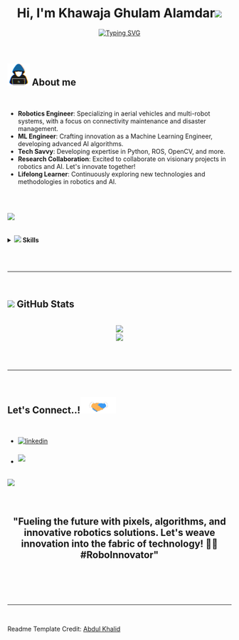 <h1 align="center"><b>Hi, I'm Khawaja Ghulam Alamdar</b><img src="https://media.giphy.com/media/hvRJCLFzcasrR4ia7z/giphy.gif" width="35"></h1>

<p align="center">
  <a href="https://git.io/typing-svg"><img src="https://readme-typing-svg.herokuapp.com?font=Fira+Code&pause=500&random=false&width=435&lines=Robotics+Engineer;AI+and+ML+Enthusiast;Published+Researcher" alt="Typing SVG" /></a>
</p>

<br>

## <picture><img src="https://github.com/0xAbdulKhalid/0xAbdulKhalid/raw/main/assets/mdImages/about_me.gif" width="50px"></picture> **About me**

<br>

- **Robotics Engineer**: Specializing in aerial vehicles and multi-robot systems, with a focus on connectivity maintenance and disaster management.
- **ML Engineer**: Crafting innovation as a Machine Learning Engineer, developing advanced AI algorithms.
- **Tech Savvy**: Developing expertise in Python, ROS, OpenCV, and more.
- **Research Collaboration**: Excited to collaborate on visionary projects in robotics and AI. Let's innovate together!
- **Lifelong Learner**: Continuously exploring new technologies and methodologies in robotics and AI.

<br><br>

<img src="https://user-images.githubusercontent.com/73097560/115834477-dbab4500-a447-11eb-908a-139a6edaec5c.gif"><br><br>

<details>
<summary><img src="https://media2.giphy.com/media/QssGEmpkyEOhBCb7e1/giphy.gif?cid=ecf05e47a0n3gi1bfqntqmob8g9aid1oyj2wr3ds3mg700bl&rid=giphy.gif" width="25"><b> Skills</b></summary>
<br>

<p align="center">

- **Languages**:
    ![Python](https://img.shields.io/badge/Python%20-%2314354C.svg?style=for-the-badge&logo=python&logoColor=white)    
    ![C++](https://img.shields.io/badge/C++%20-%2300599C.svg?style=for-the-badge&logo=c%2B%2B&logoColor=white)
    ![MATLAB](https://img.shields.io/badge/MATLAB%20-%23F7DF1E.svg?style=for-the-badge&logo=mathworks&logoColor=white)
<br>   

- **AI and ML Frameworks**:
    ![OpenAI Gym](https://img.shields.io/badge/OpenAI%20Gym-%23F7DF1E.svg?style=for-the-badge&logo=openai&logoColor=white)
    ![OpenCV](https://img.shields.io/badge/OpenCV%20-%23F7DF1E.svg?style=for-the-badge&logo=opencv&logoColor=white)
    ![PyTorch](https://img.shields.io/badge/PyTorch-%23EE4C2C.svg?style=for-the-badge&logo=pytorch&logoColor=white)
    ![TensorFlow](https://img.shields.io/badge/TensorFlow-%23FF6F00.svg?style=for-the-badge&logo=tensorflow&logoColor=white)
<br>

- **Robotics**:
    ![ROS](https://img.shields.io/badge/ROS%20-%231E90FF.svg?style=for-the-badge&logo=ros&logoColor=white)
    ![ROS 2](https://img.shields.io/badge/ROS%202-%231E90FF.svg?style=for-the-badge&logo=ros&logoColor=white)
    ![Gazebo](https://img.shields.io/badge/Gazebo-%23F7DF1E.svg?style=for-the-badge&logo=gazebo&logoColor=white)
<br>

- **Tools**:
    ![Git](https://img.shields.io/badge/git-%23F05033.svg?style=for-the-badge&logo=git&logoColor=white)
    ![GitHub](https://img.shields.io/badge/github-%23121011.svg?style=for-the-badge&logo=github&logoColor=white)
    ![Visual Studio Code](https://img.shields.io/badge/Visual%20Studio%20Code-0078d7.svg?style=for-the-badge&logo=visual-studio-code&logoColor=white)
    ![Linux](https://img.shields.io/badge/Linux-FCC624?style=for-the-badge&logo=linux&logoColor=black)
<br>

- **Others**:
    ![LaTeX](https://img.shields.io/badge/LaTeX-%23008080.svg?style=for-the-badge&logo=latex&logoColor=white)
    ![Microsoft Office](https://img.shields.io/badge/Microsoft%20Office-%230A66C2.svg?style=for-the-badge&logo=microsoft-office&logoColor=white)
<br>

</p>
</details>

<br><br>

-----

<br>

## <img src="https://media.giphy.com/media/iY8CRBdQXODJSCERIr/giphy.gif" width="35"><b> GitHub Stats </b>
<br>

<div align="center">

<a href="https://github.com/KhAlamdar11">
    <img src="https://github-stats-alpha.vercel.app/api?username=KhAlamdar11&cc=22272e&width=500px&tc=BD07F7&ic=fff&bc=0000">
</a>

<br>

<a href="https://github.com/KhAlamdar11">
    <img src="http://github-profile-summary-cards.vercel.app/api/cards/repos-per-language?username=KhAlamdar11&theme=dracula">
</a>

</div>

<br><br>

-----

<br>

## <b> Let's Connect..!</b><img src="https://github.com/0xAbdulKhalid/0xAbdulKhalid/raw/main/assets/mdImages/handshake.gif" width="80">
<br>
<div align='left'>

<ul>

<li>
<a href="https://www.linkedin.com/in/khalamdar/" target="_blank">
<img src="https://img.shields.io/badge/linkedin:%20Khawaja_Ghulam_Alamdar-%2300acee.svg?color=405DE6&style=for-the-badge&logo=linkedin&logoColor=white" alt=linkedin style="margin-bottom: 5px;"/>
</a>
</li>

<br>

<li>
<a href="mailto:khawaja.alamdar11@gmail.com" target="_blank">
<img src="https://img.shields.io/badge/gmail:%20Khawaja_Ghulam_Alamdar-%23EA4335.svg?style=for-the-badge&logo=gmail&logoColor=white" t=mail style="margin-bottom: 5px;" />
</a>
</li>
	
</ul>
</div>

<br>
<img src="https://user-images.githubusercontent.com/73097560/115834477-dbab4500-a447-11eb-908a-139a6edaec5c.gif">
<br>
<br>
<br>

<div align='center'>

## <b> "Fueling the future with pixels, algorithms, and innovative robotics solutions. Let's weave innovation into the fabric of technology! 🚀✨ #RoboInnovator" </b>

</div>
<br><br><br><br>

---

<br>

Readme Template Credit: [Abdul Khalid](https://github.com/0xabdulkhalid)

<!--
**KhAlamdar11/KhAlamdar11** is a ✨ _special_ ✨ repository because its `README.md` (this file) appears on your GitHub profile.

Here are some ideas to get you started:

- 🔭 I’m currently working on ...
- 🌱 I’m currently learning ...
- 👯 I’m looking to collaborate on ...
- 🤔 I’m looking for help with ...
- 💬 Ask me about ...
- 📫 How to reach me: ...
- 😄 Pronouns: ...
- ⚡ Fun fact: ...
-->

